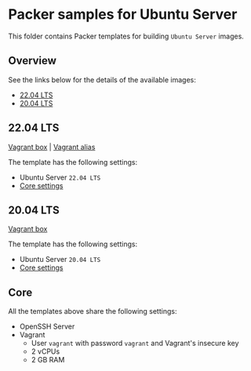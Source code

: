 # Packer samples for Ubuntu Server

This folder contains Packer templates for building `Ubuntu Server` images.

## Overview

See the links below for the details of the available images:

- [22.04 LTS](#2204-lts)
- [20.04 LTS](#2004-lts)

## 22.04 LTS

[Vagrant box](https://app.vagrantup.com/gusztavvargadr/boxes/ubuntu-server-2204-lts) | [Vagrant alias](https://app.vagrantup.com/gusztavvargadr/boxes/ubuntu-server)  

The template has the following settings:

- Ubuntu Server `22.04 LTS`
- [Core settings](#core)

## 20.04 LTS

[Vagrant box](https://app.vagrantup.com/gusztavvargadr/boxes/ubuntu-server-2004-lts)  

The template has the following settings:

- Ubuntu Server `20.04 LTS`
- [Core settings](#core)

## Core

All the templates above share the following settings:

- OpenSSH Server
- Vagrant
  - User `vagrant` with password `vagrant` and Vagrant's insecure key
  - 2 vCPUs
  - 2 GB RAM
